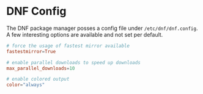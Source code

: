 # DNF Config

The DNF package manager posses a config file under `/etc/dnf/dnf.config`. A few interesting options are available and not set per default.

```toml
# force the usage of fastest mirror available
fastestmirror=True

# enable parallel downloads to speed up downloads
max_parallel_downloads=10

# enable colored output
color="always"
```